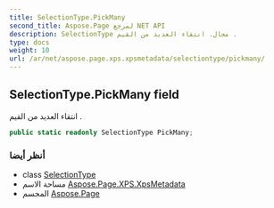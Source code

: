 ```yaml
---
title: SelectionType.PickMany
second_title: Aspose.Page لمرجع NET API
description: SelectionType مجال. انتقاء العديد من القيم .
type: docs
weight: 10
url: /ar/net/aspose.page.xps.xpsmetadata/selectiontype/pickmany/
---
```

## SelectionType.PickMany field

انتقاء العديد من القيم .

```csharp
public static readonly SelectionType PickMany;
```

### أنظر أيضا

* class [SelectionType](../)
* مساحة الاسم [Aspose.Page.XPS.XpsMetadata](../../selectiontype/)
* المجسم [Aspose.Page](../../../)


